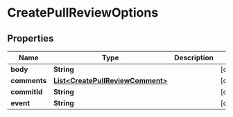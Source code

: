 # CreatePullReviewOptions

## Properties
Name | Type | Description | Notes
------------ | ------------- | ------------- | -------------
**body** | **String** |  |  [optional]
**comments** | [**List&lt;CreatePullReviewComment&gt;**](CreatePullReviewComment.md) |  |  [optional]
**commitId** | **String** |  |  [optional]
**event** | **String** |  |  [optional]
